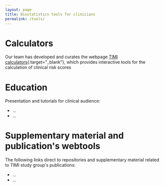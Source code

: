 ```yaml
---
layout: page
title: Biostatistics tools for clinicians
permalink: /tools/
---
```


# Calculators

Our team has developed and curates the webpage [TIMI calculators](https://timibiostat.shinyapps.io/calculators/){:target="_blank"}, which provides interactive tools for the calculation of clinical risk scores 

# Education

Presentation and tutorials for clinical audience:

- ...
- ...

# Supplementary material and publication's webtools

The following links direct to repositories and supplementary material related to TIMI study group's publications:

- ...
- ...